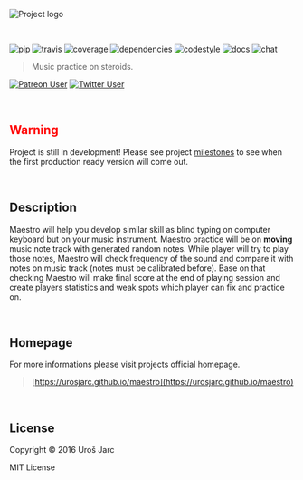 ![Project logo](https://github.com/urosjarc/maestro/blob/master/docs/media/header.png?raw=true)

<br>

[![pip][pip]][pip-url]
[![travis][travis]][travis-url]
[![coverage][coverage]][coverage-url]
[![dependencies][dep]][dep-url]
[![codestyle][codestyle]][codestyle-url]
[![docs][docs]][docs-url]
[![chat][chat]][chat-url]

> Music practice on steroids.

[![Patreon User][support]][support-url]
[![Twitter User][twitter]][twitter-url]

[pip]: https://img.shields.io/npm/v/generator-generator2.svg
[pip-url]: https://www.npmjs.com/package/generator-generator2
[travis]: https://img.shields.io/travis/urosjarc/maestro.svg
[travis-url]: https://travis-ci.org/urosjarc/maestro
[coverage]: https://img.shields.io/codacy/coverage/71b26bbc68de46ed9b6ad037d821b635.svg
[coverage-url]: https://www.codacy.com/app/urosjarc/maestro
[codestyle]: https://img.shields.io/codacy/grade/71b26bbc68de46ed9b6ad037d821b635.svg
[codestyle-url]: https://www.codacy.com/app/urosjarc/maestro
[dep]: https://img.shields.io/david/urosjarc/maestro.svg
[dep-url]: https://david-dm.org/urosjarc/maestro
[docs]: http://inch-ci.org/github/urosjarc/maestro.svg?style=shields
[docs-url]: http://inch-ci.org/github/urosjarc/maestro
[chat]: https://badges.gitter.im/Join%20Chat.svg
[chat-url]: https://gitter.im/urosjarc/maestro?utm_source=badge&utm_medium=badge&utm_campaign=pr-badge&utm_content=badge
[support]: https://img.shields.io/badge/patreon-urosjarc-green.svg?style=social
[support-url]: https://patreon.com/urosjarc/
[twitter]: https://img.shields.io/twitter/follow/urosjarc.svg?style=social&label=follow
[twitter-url]: https://twitter.com/intent/follow?screen_name=urosjarc

<br>

## <font color=red>Warning</font>
Project is still in development!
Please see project [milestones](https://github.com/urosjarc/maestro/milestones)
to see when the first production ready version will come out.

<br>

## Description

Maestro will help you develop similar skill as blind typing on computer
keyboard but on your music instrument. Maestro practice will be on **moving** music
note track with generated random notes. While player will try to
play those notes, Maestro will check frequency of the sound and compare
it with notes on music track (notes must be calibrated before). Base on that checking Maestro will make
final score at the end of playing session and create players statistics and weak spots
which player can fix and practice on.

<br>

## Homepage
For more informations please visit projects official homepage.
> [https://urosjarc.github.io/maestro](https://urosjarc.github.io/maestro)

<br>

## License
Copyright © 2016 Uroš Jarc

MIT License
